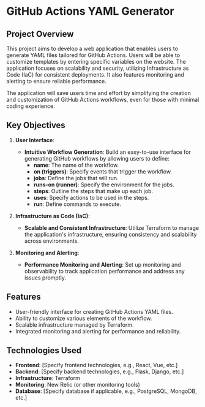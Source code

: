 # GitHub Actions YAML Generator

## Project Overview

This project aims to develop a web application that enables users to generate YAML files tailored for GitHub Actions. Users will be able to customize templates by entering specific variables on the website. The application focuses on scalability and security, utilizing Infrastructure as Code (IaC) for consistent deployments. It also features monitoring and alerting to ensure reliable performance.

The application will save users time and effort by simplifying the creation and customization of GitHub Actions workflows, even for those with minimal coding experience.

## Key Objectives

1. **User Interface**:
   - **Intuitive Workflow Generation**: Build an easy-to-use interface for generating GitHub workflows by allowing users to define:
     - **name**: The name of the workflow.
     - **on (triggers)**: Specify events that trigger the workflow.
     - **jobs**: Define the jobs that will run.
     - **runs-on (runner)**: Specify the environment for the jobs.
     - **steps**: Outline the steps that make up each job.
     - **uses**: Specify actions to be used in the steps.
     - **run**: Define commands to execute.

2. **Infrastructure as Code (IaC)**:
   - **Scalable and Consistent Infrastructure**: Utilize Terraform to manage the application's infrastructure, ensuring consistency and scalability across environments.

3. **Monitoring and Alerting**:
   - **Performance Monitoring and Alerting**: Set up monitoring and observability to track application performance and address any issues promptly.

## Features

- User-friendly interface for creating GitHub Actions YAML files.
- Ability to customize various elements of the workflow.
- Scalable infrastructure managed by Terraform.
- Integrated monitoring and alerting for performance and reliability.

## Technologies Used

- **Frontend**: [Specify frontend technologies, e.g., React, Vue, etc.]
- **Backend**: [Specify backend technologies, e.g., Flask, Django, etc.]
- **Infrastructure**: Terraform
- **Monitoring**: New Relic (or other monitoring tools)
- **Database**: [Specify database if applicable, e.g., PostgreSQL, MongoDB, etc.]